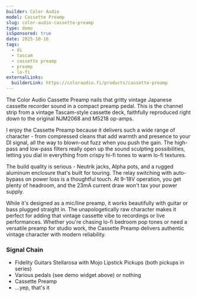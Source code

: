 ```yaml
---
builder: Color Audio
model: Cassette Preamp
slug: color-audio-cassette-preamp
type: demo
isSponsored: true
date: 2025-10-16
tags:
  - di
  - tascam
  - cassette preamp
  - preamp
  - lo-fi
externalLinks:
  builderLink: https://coloraudio.fi/products/cassette-preamp
---
```


The Color Audio Cassette Preamp nails that gritty vintage Japanese cassette recorder sound in a compact preamp pedal. This is the channel strip from a vintage Tascam-style cassette deck, faithfully reproduced right down to the original NJM2068 and M5218 op-amps.

I enjoy the Cassette Preamp because it delivers such a wide range of character - from compressed cleans that add warmth and presence to your DI signal, all the way to blown-out fuzz when you push the gain. The high-pass and low-pass filters really open up the sound sculpting possibilities, letting you dial in everything from crispy hi-fi tones to warm lo-fi textures.

The build quality is serious - Neutrik jacks, Alpha pots, and a rugged aluminum enclosure that's built for touring. The relay switching with auto-bypass on power loss is a thoughtful touch. At 9-18V operation, you get plenty of headroom, and the 23mA current draw won't tax your power supply.

While it's designed as a mic/line preamp, it works beautifully with guitar or bass plugged straight in. The unapologetically raw character makes it perfect for adding that vintage cassette vibe to recordings or live performances. Whether you're chasing lo-fi bedroom pop tones or need a versatile preamp for studio work, the Cassette Preamp delivers authentic vintage character with modern reliability.

### Signal Chain

- Fidelity Guitars Stellarosa with Mojo Lipstick Pickups (both pickups in series)
- Various pedals (see demo widget above) or nothing
- Cassette Preamp
- ...yep, that's it
